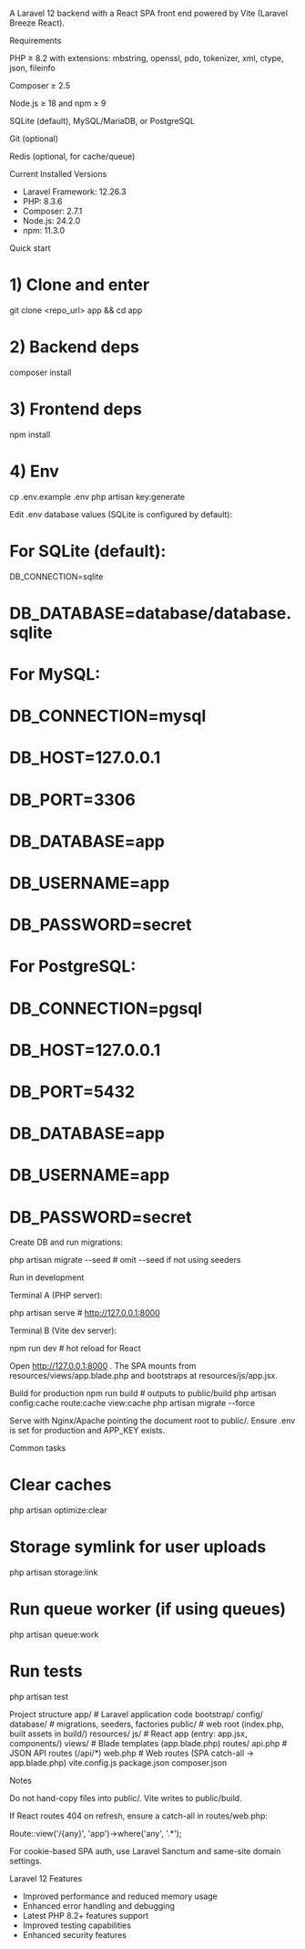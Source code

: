 A Laravel 12 backend with a React SPA front end powered by Vite (Laravel Breeze React).

Requirements

PHP ≥ 8.2 with extensions: mbstring, openssl, pdo, tokenizer, xml, ctype, json, fileinfo

Composer ≥ 2.5

Node.js ≥ 18 and npm ≥ 9

SQLite (default), MySQL/MariaDB, or PostgreSQL

Git (optional)

Redis (optional, for cache/queue)

Current Installed Versions

- Laravel Framework: 12.26.3
- PHP: 8.3.6
- Composer: 2.7.1
- Node.js: 24.2.0
- npm: 11.3.0

Quick start
# 1) Clone and enter
git clone <repo_url> app && cd app

# 2) Backend deps
composer install

# 3) Frontend deps
npm install

# 4) Env
cp .env.example .env
php artisan key:generate


Edit .env database values (SQLite is configured by default):

# For SQLite (default):
DB_CONNECTION=sqlite
# DB_DATABASE=database/database.sqlite

# For MySQL:
# DB_CONNECTION=mysql
# DB_HOST=127.0.0.1
# DB_PORT=3306
# DB_DATABASE=app
# DB_USERNAME=app
# DB_PASSWORD=secret

# For PostgreSQL:
# DB_CONNECTION=pgsql
# DB_HOST=127.0.0.1
# DB_PORT=5432
# DB_DATABASE=app
# DB_USERNAME=app
# DB_PASSWORD=secret


Create DB and run migrations:

php artisan migrate --seed   # omit --seed if not using seeders

Run in development

Terminal A (PHP server):

php artisan serve           # http://127.0.0.1:8000


Terminal B (Vite dev server):

npm run dev                 # hot reload for React


Open http://127.0.0.1:8000
. The SPA mounts from resources/views/app.blade.php and bootstraps at resources/js/app.jsx.

Build for production
npm run build               # outputs to public/build
php artisan config:cache route:cache view:cache
php artisan migrate --force


Serve with Nginx/Apache pointing the document root to public/. Ensure .env is set for production and APP_KEY exists.

Common tasks
# Clear caches
php artisan optimize:clear

# Storage symlink for user uploads
php artisan storage:link

# Run queue worker (if using queues)
php artisan queue:work

# Run tests
php artisan test

Project structure
app/                     # Laravel application code
bootstrap/
config/
database/                # migrations, seeders, factories
public/                  # web root (index.php, built assets in build/)
resources/
  js/                    # React app (entry: app.jsx, components/)
  views/                 # Blade templates (app.blade.php)
routes/
  api.php                # JSON API routes (/api/*)
  web.php                # Web routes (SPA catch-all -> app.blade.php)
vite.config.js
package.json
composer.json

Notes

Do not hand-copy files into public/. Vite writes to public/build.

If React routes 404 on refresh, ensure a catch-all in routes/web.php:

Route::view('/{any}', 'app')->where('any', '.*');

For cookie-based SPA auth, use Laravel Sanctum and same-site domain settings.

Laravel 12 Features
- Improved performance and reduced memory usage
- Enhanced error handling and debugging
- Latest PHP 8.2+ features support
- Improved testing capabilities
- Enhanced security features